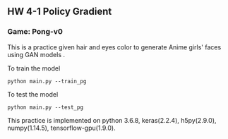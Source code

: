 ## HW 4-1 Policy Gradient

### Game: Pong-v0

This is a practice given hair and eyes color to generate Anime girls' faces using GAN models .


To train the model

```
python main.py --train_pg
```

To test the model

```
python main.py --test_pg
```

This practice is implemented on python 3.6.8, keras(2.2.4), h5py(2.9.0), numpy(1.14.5), tensorflow-gpu(1.9.0).
